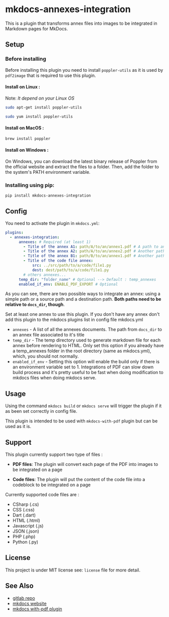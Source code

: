 # mkdocs-annexes-integration

This is a plugin that transforms annex files into images to be integrated in Markdown pages for MkDocs.

## Setup

### Before installing

Before installing this plugin you need to install `poppler-utils` as it is used by `pdf2image` that is required to use this plugin.

#### Install on Linux :

Note: *It depend on your Linux OS*

``` sh
sudo apt-get install poppler-utils
```

``` sh
sudo yum install poppler-utils
```

#### Install on MacOS :

``` sh
brew install poppler
```

#### Install on Windows :

On Windows, you can download the latest binary release of Poppler from the official website and extract the files to a folder. Then, add the folder to the system's PATH environment variable.

### Installing using pip:

`pip install mkdocs-annexes-integration`

## Config

You need to activate the plugin in `mkdocs.yml`:

```yaml
plugins:
  - annexes-integration:
      annexes: # Required (at least 1)
        - Title of the annex A1: path/A/to/an/annex1.pdf # A path to an annex with it's title
        - Title of the annex A2: path/A/to/an/annex2.pdf # Another path to an annex in same folder as the first
        - Title of the annex B1: path/B/to/an/annex1.pdf # Another path to an annex but in different folder as the first two
        - Title of the code file annex:
            src: ../src/path/to/a/code/file1.py
            dest: dest/path/to/a/code/file1.py
        # others annexes...
      temp_dir: "folder_name" # Optional --> Default : temp_annexes
      enabled_if_env: ENABLE_PDF_EXPORT # Optional
```

As you can see, there are two possible ways to integrate an annex: using a simple path or a source path and a destination path. **Both paths need to be relative to `docs_dir`, though**.

Set at least one annex to use this plugin. If you don't have any annex don't add this plugin to the mkdocs plugins list in config file mkdocs.yml

- `annexes` - A list of all the annexes documents. The path from `docs_dir` to an annex file associated to it's title
- `temp_dir` - The temp directory used to generate markdown file for each annex before rendering to HTML. Only set this option if you already have a temp_annexes folder in the root directory (same as mkdocs.yml), which, you should not normally.
- `enabled_if_env` - Setting this option will enable the build only if there is an environment variable set to 1. Integrations of PDF can slow down build process and it's pretty useful to be fast when doing modification to mkdocs files when doing mkdocs serve.

## Usage

Using the command `mkdocs build` or `mkdocs serve` will trigger the plugin if it as been set correctly in config file.

This plugin is intended to be used with `mkdocs-with-pdf` plugin but can be used as it is.

## Support

This plugin currently support two type of files :

- **PDF files**: The plugin will convert each page of the PDF into images to be integrated on a page

- **Code files**: The plugin will put the content of the code file into a codeblock to be integrated on a page

Currently supported code files are :
 - CSharp (.cs)
 - CSS (.css)
 - Dart (.dart)
 - HTML (.html)
 - Javascript (.js)
 - JSON (.json)
 - PHP (.php)
 - Python (.py)

## License

This project is under MIT license see: `license` file for more detail.

## See Also

- [gitlab repo](http://www.gitlab.org/cfpt-mkdocs-plugins/mkdocs-annexes-integration/)
- [mkdocs website](http://www.mkdocs.org/)
- [mkdocs with-pdf plugin](https://github.com/orzih/mkdocs-with-pdf)